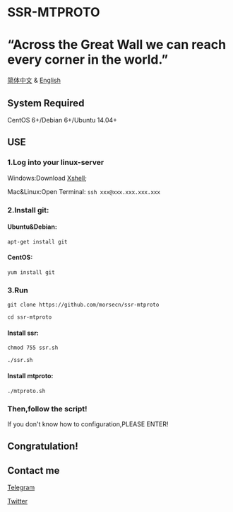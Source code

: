# SSR-MTPROTO
# “Across the Great Wall we can reach every corner in the world.”
[简体中文](https://github.com/morsecn/ssr-mtproto/blob/master/README_CN.md) & [English](https://github.com/morsecn/ssr-mtproto/blob/master/README.md)
## System Required
CentOS 6+/Debian 6+/Ubuntu 14.04+

## USE
### 1.Log into your linux-server
Windows:Download [Xshell](https://www.netsarang.com/en/xshell-download/);

Mac&Linux:Open Terminal:
`ssh xxx@xxx.xxx.xxx.xxx`
### 2.Install git:
#### Ubuntu&Debian:
`apt-get install git`
#### CentOS:
`yum install git`
### 3.Run 
`git clone https://github.com/morsecn/ssr-mtproto`

`cd ssr-mtproto`
#### Install ssr:
`chmod 755 ssr.sh`

`./ssr.sh`
#### Install mtproto:
`./mtproto.sh`
### Then,follow the script!
If you don't know how to configuration,PLEASE ENTER!
## Congratulation!
## Contact me
[Telegram](https://t.me/mingze_suki)

[Twitter](https://twitter.com/mingze_suki)
